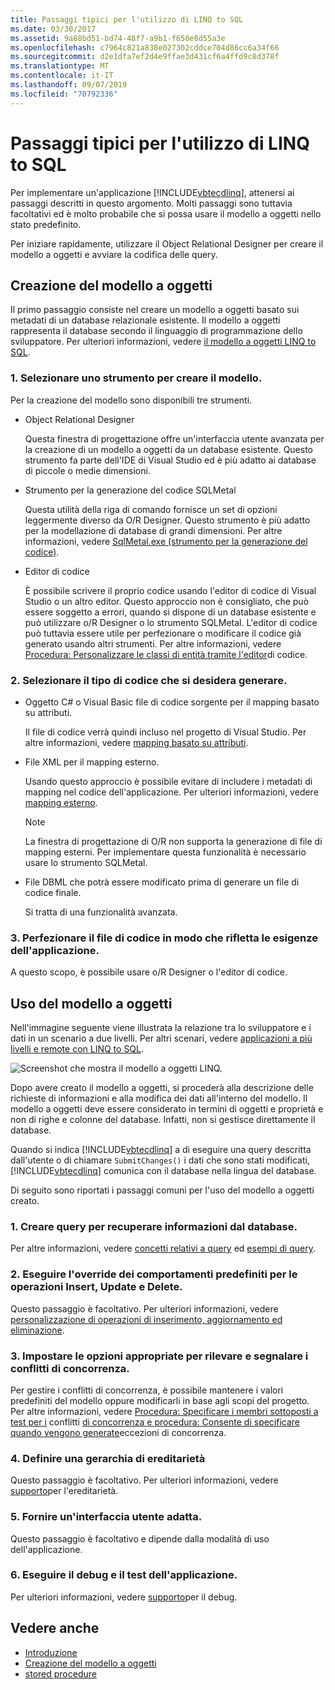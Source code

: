 ```yaml
---
title: Passaggi tipici per l'utilizzo di LINQ to SQL
ms.date: 03/30/2017
ms.assetid: 9a88bd51-bd74-48f7-a9b1-f650e8d55a3e
ms.openlocfilehash: c7964c821a838e027302cddce704d86cc6a34f66
ms.sourcegitcommit: d2e1dfa7ef2d4e9ffae3d431cf6a4ffd9c8d378f
ms.translationtype: MT
ms.contentlocale: it-IT
ms.lasthandoff: 09/07/2019
ms.locfileid: "70792336"
---
```

# <a name="typical-steps-for-using-linq-to-sql"></a>Passaggi tipici per l'utilizzo di LINQ to SQL
Per implementare un'applicazione [!INCLUDE[vbtecdlinq](../../../../../../includes/vbtecdlinq-md.md)], attenersi ai passaggi descritti in questo argomento. Molti passaggi sono tuttavia facoltativi ed è molto probabile che si possa usare il modello a oggetti nello stato predefinito.  
  
 Per iniziare rapidamente, utilizzare il Object Relational Designer per creare il modello a oggetti e avviare la codifica delle query.  
  
## <a name="creating-the-object-model"></a>Creazione del modello a oggetti  
 Il primo passaggio consiste nel creare un modello a oggetti basato sui metadati di un database relazionale esistente. Il modello a oggetti rappresenta il database secondo il linguaggio di programmazione dello sviluppatore. Per ulteriori informazioni, vedere [il modello a oggetti LINQ to SQL](the-linq-to-sql-object-model.md).  
  
### <a name="1-select-a-tool-to-create-the-model"></a>1. Selezionare uno strumento per creare il modello.  
 Per la creazione del modello sono disponibili tre strumenti.  
  
- Object Relational Designer  
  
     Questa finestra di progettazione offre un'interfaccia utente avanzata per la creazione di un modello a oggetti da un database esistente. Questo strumento fa parte dell'IDE di Visual Studio ed è più adatto ai database di piccole o medie dimensioni.  
  
- Strumento per la generazione del codice SQLMetal  
  
     Questa utilità della riga di comando fornisce un set di opzioni leggermente diverso da O/R Designer. Questo strumento è più adatto per la modellazione di database di grandi dimensioni. Per altre informazioni, vedere [SqlMetal.exe (strumento per la generazione del codice)](../../../../tools/sqlmetal-exe-code-generation-tool.md).  
  
- Editor di codice  
  
     È possibile scrivere il proprio codice usando l'editor di codice di Visual Studio o un altro editor. Questo approccio non è consigliato, che può essere soggetto a errori, quando si dispone di un database esistente e può utilizzare o/R Designer o lo strumento SQLMetal. L'editor di codice può tuttavia essere utile per perfezionare o modificare il codice già generato usando altri strumenti. Per altre informazioni, vedere [Procedura: Personalizzare le classi di entità tramite l'editor](how-to-customize-entity-classes-by-using-the-code-editor.md)di codice.  
  
### <a name="2-select-the-kind-of-code-you-want-to-generate"></a>2. Selezionare il tipo di codice che si desidera generare.  
  
- Oggetto C# o Visual Basic file di codice sorgente per il mapping basato su attributi.  
  
     Il file di codice verrà quindi incluso nel progetto di Visual Studio. Per altre informazioni, vedere [mapping basato su attributi](attribute-based-mapping.md).  
  
- File XML per il mapping esterno.  
  
     Usando questo approccio è possibile evitare di includere i metadati di mapping nel codice dell'applicazione. Per ulteriori informazioni, vedere [mapping esterno](external-mapping.md).  
  
    > [!NOTE]
    > La finestra di progettazione di O/R non supporta la generazione di file di mapping esterni. Per implementare questa funzionalità è necessario usare lo strumento SQLMetal.  
  
- File DBML che potrà essere modificato prima di generare un file di codice finale.  
  
     Si tratta di una funzionalità avanzata.  
  
### <a name="3-refine-the-code-file-to-reflect-the-needs-of-your-application"></a>3. Perfezionare il file di codice in modo che rifletta le esigenze dell'applicazione.  
 A questo scopo, è possibile usare o/R Designer o l'editor di codice.  
  
## <a name="using-the-object-model"></a>Uso del modello a oggetti  
 Nell'immagine seguente viene illustrata la relazione tra lo sviluppatore e i dati in un scenario a due livelli. Per altri scenari, vedere [applicazioni a più livelli e remote con LINQ to SQL](n-tier-and-remote-applications-with-linq-to-sql.md).  
  
 ![Screenshot che mostra il modello a oggetti LINQ.](./media/the-linq-to-sql-object-model/linq-object-model-two-tier.png)  
  
 Dopo avere creato il modello a oggetti, si procederà alla descrizione delle richieste di informazioni e alla modifica dei dati all'interno del modello. Il modello a oggetti deve essere considerato in termini di oggetti e proprietà e non di righe e colonne del database. Infatti, non si gestisce direttamente il database.  
  
 Quando si indica [!INCLUDE[vbtecdlinq](../../../../../../includes/vbtecdlinq-md.md)] a di eseguire una query descritta dall'utente o di chiamare `SubmitChanges()` i dati che sono stati modificati, [!INCLUDE[vbtecdlinq](../../../../../../includes/vbtecdlinq-md.md)] comunica con il database nella lingua del database.  
  
 Di seguito sono riportati i passaggi comuni per l'uso del modello a oggetti creato.  
  
### <a name="1-create-queries-to-retrieve-information-from-the-database"></a>1. Creare query per recuperare informazioni dal database.  
 Per altre informazioni, vedere [concetti relativi a query](query-concepts.md) ed [esempi di query](query-examples.md).  
  
### <a name="2-override-default-behaviors-for-insert-update-and-delete"></a>2. Eseguire l'override dei comportamenti predefiniti per le operazioni Insert, Update e Delete.  
 Questo passaggio è facoltativo. Per ulteriori informazioni, vedere [personalizzazione di operazioni di inserimento, aggiornamento ed eliminazione](customizing-insert-update-and-delete-operations.md).  
  
### <a name="3-set-appropriate-options-to-detect-and-report-concurrency-conflicts"></a>3. Impostare le opzioni appropriate per rilevare e segnalare i conflitti di concorrenza.  
 Per gestire i conflitti di concorrenza, è possibile mantenere i valori predefiniti del modello oppure modificarli in base agli scopi del progetto. Per altre informazioni, vedere [Procedura: Specificare i membri sottoposti a test per i](how-to-specify-which-members-are-tested-for-concurrency-conflicts.md) conflitti [di concorrenza e procedura: Consente di specificare quando vengono generate](how-to-specify-when-concurrency-exceptions-are-thrown.md)eccezioni di concorrenza.  
  
### <a name="4-establish-an-inheritance-hierarchy"></a>4. Definire una gerarchia di ereditarietà  
 Questo passaggio è facoltativo. Per ulteriori informazioni, vedere [supporto](inheritance-support.md)per l'ereditarietà.  
  
### <a name="5-provide-an-appropriate-user-interface"></a>5. Fornire un'interfaccia utente adatta.  
 Questo passaggio è facoltativo e dipende dalla modalità di uso dell'applicazione.  
  
### <a name="6-debug-and-test-your-application"></a>6. Eseguire il debug e il test dell'applicazione.  
 Per ulteriori informazioni, vedere [supporto](debugging-support.md)per il debug.  
  
## <a name="see-also"></a>Vedere anche

- [Introduzione](getting-started.md)
- [Creazione del modello a oggetti](creating-the-object-model.md)
- [stored procedure](stored-procedures.md)
